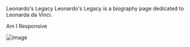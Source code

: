 Leonardo's Legacy
Leonardo's Legacy is a biography page dedicated to Leonarda da Vinci.


Am I Responsive

![image](https://github.com/rasm1/Leonardo-s-Legacy/assets/49639825/fccbbfff-476b-4b32-8d96-e53d290c023a)



